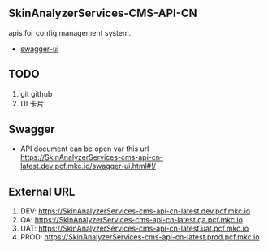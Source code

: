 ## SkinAnalyzerServices-CMS-API-CN
apis for config management system.
* [swagger-ui](http://localhost:8080/swagger-ui.html)

## TODO
1. git github 
2. UI 卡片


## Swagger
* API document can be open var this url  
https://SkinAnalyzerServices-cms-api-cn-latest.dev.pcf.mkc.io/swagger-ui.html#!/  

## External URL
1. DEV:    https://SkinAnalyzerServices-cms-api-cn-latest.dev.pcf.mkc.io  
2. QA:     https://SkinAnalyzerServices-cms-api-cn-latest.qa.pcf.mkc.io  
3. UAT:    https://SkinAnalyzerServices-cms-api-cn-latest.uat.pcf.mkc.io  
4. PROD:   https://SkinAnalyzerServices-cms-api-cn-latest.prod.pcf.mkc.io  
